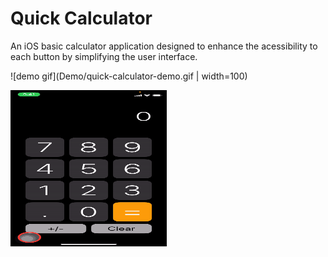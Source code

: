 # Quick Calculator
An iOS basic calculator application designed to enhance the acessibility to each button by simplifying the user interface.

![demo gif](Demo/quick-calculator-demo.gif | width=100)

<img src="Demo/quick-calculator-demo.gif" width="250" height="250"/>
